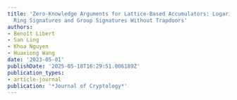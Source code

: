 ```yaml
---
title: 'Zero-Knowledge Arguments for Lattice-Based Accumulators: Logarithmic-Size
  Ring Signatures and Group Signatures Without Trapdoors'
authors:
- Benoît Libert
- San Ling
- Khoa Nguyen
- Huaxiong Wang
date: '2023-05-01'
publishDate: '2025-05-18T16:29:51.806189Z'
publication_types:
- article-journal
publication: '*Journal of Cryptology*'
---
```

